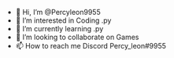 - 👋 Hi, I’m @Percyleon9955
- 👀 I’m interested in Coding .py
- 🌱 I’m currently learning .py
- 💞️ I’m looking to collaborate on Games
- 📫 How to reach me Discord Percy_leon#9955

<!---
Percyleon9955/Percyleon9955 is a ✨ special ✨ repository because its `README.md` (this file) appears on your GitHub profile.
You can click the Preview link to take a look at your changes.
--->
